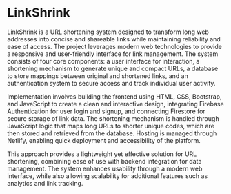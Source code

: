 # LinkShrink

LinkShrink is a URL shortening system designed to transform long web addresses into concise and shareable links while maintaining reliability and ease of access. The project leverages modern web technologies to provide a responsive and user-friendly interface for link management. The system consists of four core components: a user interface for interaction, a shortening mechanism to generate unique and compact URLs, a database to store mappings between original and shortened links, and an authentication system to secure access and track individual user activity.

Implementation involves building the frontend using HTML, CSS, Bootstrap, and JavaScript to create a clean and interactive design, integrating Firebase Authentication for user login and signup, and connecting Firestore for secure storage of link data. The shortening mechanism is handled through JavaScript logic that maps long URLs to shorter unique codes, which are then stored and retrieved from the database. Hosting is managed through Netlify, enabling quick deployment and accessibility of the platform.

This approach provides a lightweight yet effective solution for URL shortening, combining ease of use with backend integration for data management. The system enhances usability through a modern web interface, while also allowing scalability for additional features such as analytics and link tracking.
